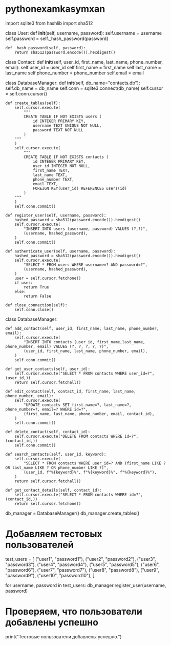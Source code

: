 # pythonexamkasymxan
import sqlite3
from hashlib import sha512


class User:
    def __init__(self, username, password):
        self.username = username
        self.password = self._hash_password(password)

    def _hash_password(self, password):
        return sha512(password.encode()).hexdigest()


class Contact:
    def __init__(self, user_id, first_name, last_name, phone_number, email):
        self.user_id = user_id
        self.first_name = first_name
        self.last_name = last_name
        self.phone_number = phone_number
        self.email = email


class DatabaseManager:
    def __init__(self, db_name="contacts.db"):
        self.db_name = db_name
        self.conn = sqlite3.connect(db_name)
        self.cursor = self.conn.cursor()

    def create_tables(self):
        self.cursor.execute(
            """
            CREATE TABLE IF NOT EXISTS users (
                id INTEGER PRIMARY KEY,
                username TEXT UNIQUE NOT NULL,
                password TEXT NOT NULL
            )
        """
        )
        self.cursor.execute(
            """
            CREATE TABLE IF NOT EXISTS contacts (
                id INTEGER PRIMARY KEY,
                user_id INTEGER NOT NULL,
                first_name TEXT,
                last_name TEXT,
                phone_number TEXT,
                email TEXT,
                FOREIGN KEY(user_id) REFERENCES users(id)
            )
        """
        )
        self.conn.commit()

    def register_user(self, username, password):
        hashed_password = sha512(password.encode()).hexdigest()
        self.cursor.execute(
            "INSERT INTO users (username, password) VALUES (?,?)",
            (username, hashed_password),
        )
        self.conn.commit()

    def authenticate_user(self, username, password):
        hashed_password = sha512(password.encode()).hexdigest()
        self.cursor.execute(
            "SELECT * FROM users WHERE username=? AND password=?",
            (username, hashed_password),
        )
        user = self.cursor.fetchone()
        if user:
            return True
        else:
            return False

    def close_connection(self):
        self.conn.close()


class DatabaseManager:

    def add_contact(self, user_id, first_name, last_name, phone_number, email):
        self.cursor.execute(
            "INSERT INTO contacts (user_id, first_name,last_name, phone_number, email) VALUES (?, ?, ?, ?, ?)",
            (user_id, first_name, last_name, phone_number, email),
        )
        self.conn.commit()

    def get_user_contacts(self, user_id):
        self.cursor.execute("SELECT * FROM contacts WHERE user_id=?", (user_id,))
        return self.cursor.fetchall()

    def edit_contact(self, contact_id, first_name, last_name, phone_number, email):
        self.cursor.execute(
            "UPDATE contacts SET first_name=?, last_name=?, phone_number=?, email=? WHERE id=?",
            (first_name, last_name, phone_number, email, contact_id),
        )
        self.conn.commit()

    def delete_contact(self, contact_id):
        self.cursor.execute("DELETE FROM contacts WHERE id=?", (contact_id,))
        self.conn.commit()

    def search_contacts(self, user_id, keyword):
        self.cursor.execute(
            "SELECT * FROM contacts WHERE user_id=? AND (first_name LIKE ? OR last_name LIKE ? OR phone_number LIKE ?)",
            (user_id, f"%{keyword}%", f"%{keyword}%", f"%{keyword}%"),
        )
        return self.cursor.fetchall()

    def get_contact_details(self, contact_id):
        self.cursor.execute("SELECT * FROM contacts WHERE id=?", (contact_id,))
        return self.cursor.fetchone()


db_manager = DatabaseManager()
db_manager.create_tables()

# Добавляем тестовых пользователей
test_users = [
    ("user1", "password1"),
    ("user2", "password2"),
    ("user3", "password3"),
    ("user4", "password4"),
    ("user5", "password5"),
    ("user6", "password6"),
    ("user7", "password7"),
    ("user8", "password8"),
    ("user9", "password9"),
    ("user10", "password10"),
]

for username, password in test_users:
    db_manager.register_user(username, password)

# Проверяем, что пользователи добавлены успешно
print("Тестовые пользователи добавлены успешно.")
